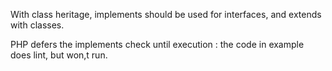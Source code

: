 With class heritage, implements should be used for interfaces, and extends with classes.

PHP defers the implements check until execution : the code in example does lint, but won,t run.

<?php

class x {}

interface y {}

// This is wrong
class z implements x {}

?>
